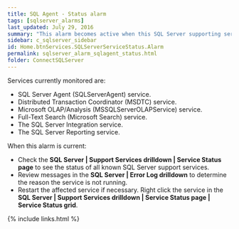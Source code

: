```yaml
---
title: SQL Agent - Status alarm
tags: [sqlserver_alarms]
last_updated: July 29, 2016
summary: "This alarm becomes active when this SQL Server supporting service is installed but not active."
sidebar: c_sqlserver_sidebar
id: Home.btnServices.SQLServerServiceStatus.Alarm
permalink: sqlserver_alarm_sqlagent_status.html
folder: ConnectSQLServer
---
```



Services currently monitored are:

* SQL Server Agent (SQLServerAgent) service.
* Distributed Transaction Coordinator (MSDTC) service.
* Microsoft OLAP/Analysis (MSSQLServerOLAPService) service.
* Full-Text Search (Microsoft Search) service.
* The SQL Server Integration service.
* The SQL Server Reporting service.


When this alarm is current:

* Check the **SQL Server \| Support Services drilldown \| Service Status page** to see the status of all known SQL Server support services.
* Review messages in the **SQL Server \| Error Log drilldown** to determine the reason the service is not running.
* Restart the affected service if necessary. Right click the service in the **SQL Server \| Support Services drilldown \| Service Status page \| Service Status grid**.


{% include links.html %}
